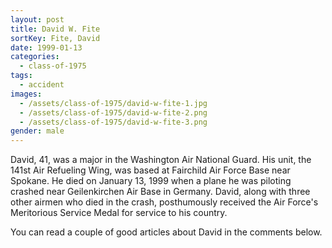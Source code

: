 ```yaml
---
layout: post
title: David W. Fite
sortKey: Fite, David
date: 1999-01-13
categories:
  - class-of-1975
tags:
  - accident
images:
  - /assets/class-of-1975/david-w-fite-1.jpg
  - /assets/class-of-1975/david-w-fite-2.png
  - /assets/class-of-1975/david-w-fite-3.png
gender: male
---
```

David, 41, was a major in the Washington Air National Guard. His unit, the 141st Air Refueling Wing, was based at Fairchild Air Force Base near Spokane. He died on January 13, 1999 when a plane he was piloting crashed near Geilenkirchen Air Base in Germany. David, along with three other airmen who died in the crash, posthumously received the Air Force's Meritorious Service Medal for service to his country.

You can read a couple of good articles about David in the comments below.
